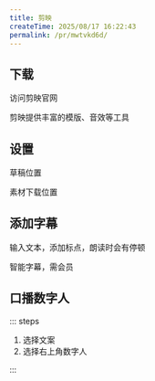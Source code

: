 ```yaml
---
title: 剪映
createTime: 2025/08/17 16:22:43
permalink: /pr/mwtvkd6d/
---
```

## 下载

访问剪映官网

剪映提供丰富的模版、音效等工具

## 设置

草稿位置

素材下载位置

## 添加字幕

输入文本，添加标点，朗读时会有停顿

智能字幕，需会员

## 口播数字人

::: steps

1. 选择文案
2. 选择右上角数字人

:::
